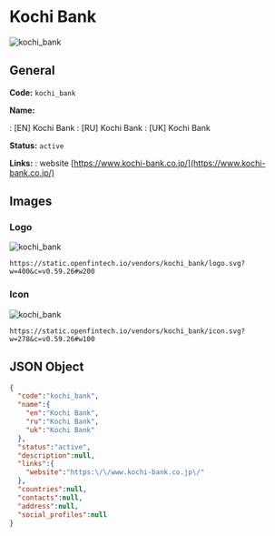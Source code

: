 
# Kochi Bank 
![kochi_bank](https://static.openfintech.io/vendors/kochi_bank/logo.svg?w=400&c=v0.59.26#w200)  

## General 
 
**Code:** `kochi_bank` 
 
**Name:** 
 
:	[EN] Kochi Bank 
:	[RU] Kochi Bank 
:	[UK] Kochi Bank 
 
**Status:** `active` 
 
**Links:** 
: website [https://www.kochi-bank.co.jp/](https://www.kochi-bank.co.jp/) 
 

## Images 

### Logo 
 
![kochi_bank](https://static.openfintech.io/vendors/kochi_bank/logo.svg?w=400&c=v0.59.26#w200)  

```
https://static.openfintech.io/vendors/kochi_bank/logo.svg?w=400&c=v0.59.26#w200
```  

### Icon 
 
![kochi_bank](https://static.openfintech.io/vendors/kochi_bank/icon.svg?w=278&c=v0.59.26#w100)  

```
https://static.openfintech.io/vendors/kochi_bank/icon.svg?w=278&c=v0.59.26#w100
```  

## JSON Object 

```json
{
  "code":"kochi_bank",
  "name":{
    "en":"Kochi Bank",
    "ru":"Kochi Bank",
    "uk":"Kochi Bank"
  },
  "status":"active",
  "description":null,
  "links":{
    "website":"https:\/\/www.kochi-bank.co.jp\/"
  },
  "countries":null,
  "contacts":null,
  "address":null,
  "social_profiles":null
}
```  
